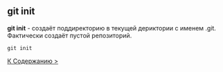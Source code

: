 ## git init

**git init** - cоздаёт поддиректорию в текущей дериктории с именем .git. Фактически создаёт пустой репозиторий.

`git init`

[К Содержанию >](readme.md)
